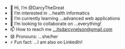 - 👋 Hi, I’m @DarcyTheGreat
- 👀 I’m interested in ...health informatics
- 🌱 I’m currently learning ...advanced web applications
- 💞️ I’m looking to collaborate on ...everything!
- 📫 How to reach me ...itsdarcynelson@gmail.com
- 😄 Pronouns: ...she/her
- ⚡ Fun fact: ...I am also on LinkedIn!

<!---
DarcyTheGreat/DarcyTheGreat is a ✨ special ✨ repository because its `README.md` (this file) appears on your GitHub profile.
You can click the Preview link to take a look at your changes.
--->
